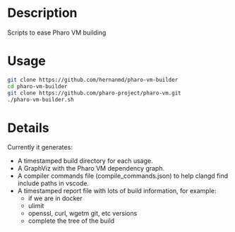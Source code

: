 # Description

Scripts to ease Pharo VM building

# Usage

```bash
git clone https://github.com/hernanmd/pharo-vm-builder
cd pharo-vm-builder
git clone https://github.com/pharo-project/pharo-vm.git
./pharo-vm-builder.sh
```

# Details

Currently it generates:

- A timestamped build directory for each usage.
- A GraphViz with the Pharo VM dependency graph.
- A compiler commands file (compile_commands.json) to help clangd find include paths in vscode.
- A timestamped report file with lots of build information, for example:
  - if we are in docker
  - ulimit
  - openssl, curl, wgetm git, etc versions
  - complete the tree of the build
